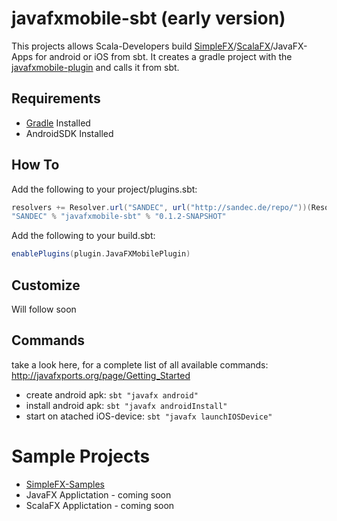 # javafxmobile-sbt (early version)
This projects allows Scala-Developers build [SimpleFX](http://sandec.de)/[ScalaFX](http://www.scalafx.org/)/JavaFX-Apps for android or iOS from sbt.
It creates a gradle project with the [javafxmobile-plugin](https://bitbucket.org/javafxports/javafxmobile-plugin) and calls it from sbt.

## Requirements
 - [Gradle](http://gradle.org/) Installed
 - AndroidSDK Installed
 
## How To
Add the following to your project/plugins.sbt:
```scala
resolvers += Resolver.url("SANDEC", url("http://sandec.de/repo/"))(Resolver.ivyStylePatterns)
"SANDEC" % "javafxmobile-sbt" % "0.1.2-SNAPSHOT"
```
Add the following to your build.sbt:
```scala
enablePlugins(plugin.JavaFXMobilePlugin)
```

## Customize
Will follow soon

## Commands
take a look here, for a complete list of all available commands: http://javafxports.org/page/Getting_Started
- create android apk: `sbt "javafx android"`
- install android apk: `sbt "javafx androidInstall"`
- start on atached iOS-device: `sbt "javafx launchIOSDevice"`


# Sample Projects
 - [SimpleFX-Samples](https://github.com/Sandec/SimpleFX-Samples/blob/master/project/plugins.sbt)
 - JavaFX Applictation - coming soon
 - ScalaFX Applictation - coming soon
